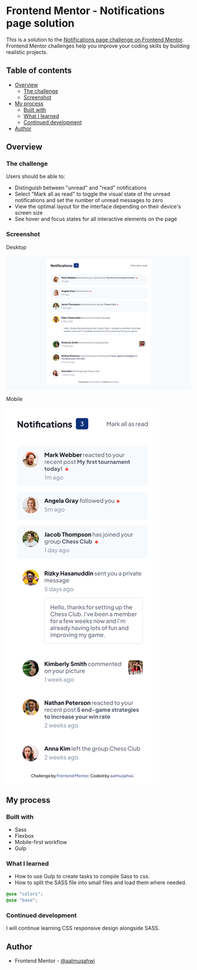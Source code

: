 # Frontend Mentor - Notifications page solution

This is a solution to the [Notifications page challenge on Frontend Mentor](https://www.frontendmentor.io/challenges/notifications-page-DqK5QAmKbC). Frontend Mentor challenges help you improve your coding skills by building realistic projects.

## Table of contents

- [Overview](#overview)
  - [The challenge](#the-challenge)
  - [Screenshot](#screenshot)
- [My process](#my-process)
  - [Built with](#built-with)
  - [What I learned](#what-i-learned)
  - [Continued development](#continued-development)
- [Author](#author)

## Overview

### The challenge

Users should be able to:

- Distinguish between "unread" and "read" notifications
- Select "Mark all as read" to toggle the visual state of the unread notifications and set the number of unread messages to zero
- View the optimal layout for the interface depending on their device's screen size
- See hover and focus states for all interactive elements on the page

### Screenshot

Desktop

![](./images/fm_notification_page_desktop.png)

Mobile

<img src="./images/fm_notification_page_mobile.png" width>

## My process

### Built with

- Sass
- Flexbox
- Mobile-first workflow
- Gulp

### What I learned

- How to use Gulp to create tasks to compile Sass to css.
- How to split the SASS file into small files and load them where needed.

```css
@use "colors";
@use "base";
```

### Continued development

I will continue learning CSS responsive design alongside SASS.

## Author

- Frontend Mentor - [@aalmuqahwi](https://www.frontendmentor.io/profile/aalmuqahwi)
